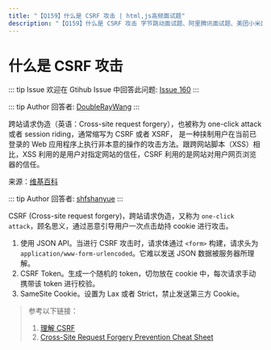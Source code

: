 ```yaml
---
title: "【Q159】什么是 CSRF 攻击 | html,js高频面试题"
description: "【Q159】什么是 CSRF 攻击 字节跳动面试题、阿里腾讯面试题、美团小米面试题。"
---
```


# 什么是 CSRF 攻击

::: tip Issue
欢迎在 Gtihub Issue 中回答此问题: [Issue 160](https://github.com/shfshanyue/Daily-Question/issues/160)
:::

::: tip Author
回答者: [DoubleRayWang](https://github.com/DoubleRayWang)
:::

跨站请求伪造（英语：Cross-site request forgery），也被称为 one-click attack 或者 session riding，通常缩写为 CSRF 或者 XSRF， 是一种挟制用户在当前已登录的 Web 应用程序上执行非本意的操作的攻击方法。跟跨网站脚本（XSS）相比，XSS 利用的是用户对指定网站的信任，CSRF 利用的是网站对用户网页浏览器的信任。

来源：[维基百科](https://zh.wikipedia.org/wiki/%E8%B7%A8%E7%AB%99%E8%AF%B7%E6%B1%82%E4%BC%AA%E9%80%A0)

::: tip Author
回答者: [shfshanyue](https://github.com/shfshanyue)
:::

CSRF (Cross-site request forgery)，跨站请求伪造，又称为 `one-click attack`，顾名思义，通过恶意引导用户一次点击劫持 cookie 进行攻击。

1. 使用 JSON API。当进行 CSRF 攻击时，请求体通过 `<form>` 构建，请求头为 `application/www-form-urlencoded`。它难以发送 JSON 数据被服务器所理解。
2. CSRF Token。生成一个随机的 token，切勿放在 cookie 中，每次请求手动携带该 token 进行校验。
3. SameSite Cookie。设置为 Lax 或者 Strict，禁止发送第三方 Cookie。

> 参考以下链接：
>
> 1. [理解 CSRF](https://github.com/pillarjs/understanding-csrf/blob/master/README_zh.md)
> 1. [Cross-Site Request Forgery Prevention Cheat Sheet](https://cheatsheetseries.owasp.org/cheatsheets/Cross-Site_Request_Forgery_Prevention_Cheat_Sheet.html)
